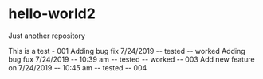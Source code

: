# hello-world2
Just another repository

This is a test - 001
Adding bug fix 7/24/2019 -- tested -- worked
Adding bug fux 7/24/2019 -- 10:39 am -- tested -- worked -- 003
Add new feature on 7/24/2019 -- 10:45 am -- tested -- 004

